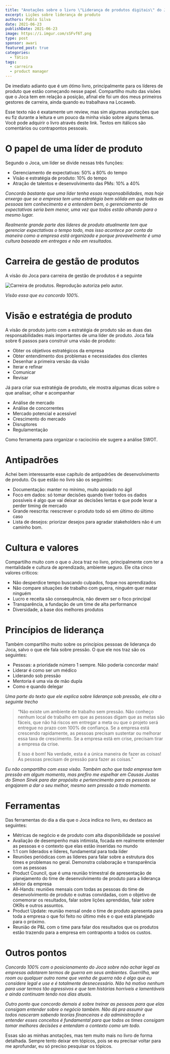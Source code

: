 ```yaml
---
title: "Anotações sobre o livro \"Liderança de produtos digitais\" do Joaquim Torres"
excerpt: Lições sobre liderança de produto
authors: Pablo Silva
date: 2021-06-23
publishDate: 2021-06-23
image: https://i.imgur.com/sSFvf6T.png
type: post
sponsor: awari
featured_post: true
categories:
  - Tático
tags:
  - carreira
  - product manager
---
```


De imediato adianto que é um ótimo livro, principalmente para os líderes de produto que estão começando nesse papel. Compartilho muito das visões que o Joca tem em relação a posição, afinal ele foi um dos meus primeiros gestores de carreira, ainda quando eu trabalhava na Locaweb.

Esse texto não é exatamente um review, mas sim algumas anotações que eu fiz durante a leitura e um pouco da minha visão sobre alguns temas. Você pode adquirir o livro através deste link. Textos em itálicos são comentários ou contrapontos pessoais.

# O papel de uma líder de produto

Segundo o Joca, um líder se divide nessas três funções:

* Gerenciamento de expectativas: 50% a 80% do tempo
* Visão e estratégia de produto: 10% do tempo
* Atração de talentos e desenvolvimento das PMs: 10% a 40%

*Concordo bastante que uma líder tenha essas responsabilidades, mas hoje enxergo que se a empresa tem uma estratégia bem sólida em que todas as pessoas tem conhecimento e a entendem bem, o gerenciamento de expectativas seria bem menor, uma vez que todos estão olhando para o mesmo lugar.*

*Realmente grande parte das líderes de produto atualmente tem que gerenciar expectativas o tempo todo, mas isso acontece por conta da maneira como a empresa está organizada e porque provavelmente é uma cultura baseada em entregas e não em resultados.*

# Carreira de gestão de produtos
A visão do Joca para carreira de gestão de produtos é a seguinte

![](/images/posts/anotacoes-do-livro-lideranca-de-produtos-digitais.png 'Carreira de produtos. Reprodução autoriza pelo autor.')

*Visão essa que eu concordo 100%.*

# Visão e estratégia de produto
A visão de produto junto com a estratégia de produto são as duas das responsabilidades mais importantes de uma líder de produto. Joca fala sobre 6 passos para construir uma visão de produto:

* Obter os objetivos estratégicos da empresa
* Obter entendimento dos problemas e necessidades dos clientes
* Desenhar a primeira versão da visão
* Iterar e refinar
* Comunicar
* Revisar

Já para criar sua estratégia de produto, ele mostra algumas dicas sobre o que analisar, olhar e acompanhar

* Análise de mercado
* Análise de concorrentes
* Mercado potencial e acessível
* Crescimento do mercado
* Disruptores
* Regulamentação

Como ferramenta para organizar o raciocínio ele sugere a análise SWOT.

# Antipadrões

Achei bem interessante esse capítulo de antipadrões de desenvolvimento de produto. Os que estão no livro são os seguintes:

* Documentação: manter no mínimo, muito apoiado no ágil
* Foco em dados: só tomar decisões quando tiver todos os dados possíveis é algo que vai deixar as decisões lentas e que pode levar a perder timing de mercado
* Grande reescrita: reescrever o produto todo só em último do último caso
* Lista de desejos: priorizar desejos para agradar stakeholders não é um caminho bom.

# Cultura e valores

Compartilho muito com o que o Joca traz no livro, principalmente com ter a mentalidade e cultura de aprendizado, ambiente seguro. Ele cita cinco valores críticos:

* Não desperdice tempo buscando culpados, foque nos aprendizados
* Não compare situações de trabalho com guerra, ninguém quer matar ninguém
* Lucro e receita são consequência, não devem ser o foco principal
* Transparência, a fundação de um time de alta performance
* Diversidade, a base dos melhores produtos

# Princípios de liderança

Também compartilho muito sobre os princípios pessoas de liderança do Joca, salvo o que ele fala sobre pressão. O que ele nos traz são os seguintes:

* Pessoas: a prioridade número 1 sempre. Não poderia concordar mais!
* Liderar é como ser um médico
* Liderando sob pressão
* Mentoria é uma via de mão dupla
* Como e quando delegar

*Uma parte do texto que ele explica sobre liderança sob pressão, ele cita o seguinte trecho* 

> “Não existe um ambiente de trabalho sem pressão. Não conheço nenhum local de trabalho em que as pessoas digam que as metas são fáceis, que não há riscos em entregar a meta ou que o projeto será entregue no prazo com 100% de confiança. Se a empresa está crescendo rapidamente, as pessoas precisam sustentar ou melhorar essa taxa de crescimento. Se a empresa está em crise, precisam tirar a empresa da crise.
>
>E isso é bom! Na verdade, esta é a única maneira de fazer as coisas! As pessoas precisam de pressão para fazer as coisas.”

*Eu não compartilho com essa visão. Também acho que toda empresa tem pressão em algum momento, mas prefiro me espelhar em Causas Justas do Simon Sinek para dar propósito e pertencimento para as pessoas se engajarem a dar o seu melhor, mesmo sem pressão a todo momento.*

# Ferramentas

Das ferramentas do dia a dia que o Joca indica no livro, eu destaco as seguintes:

* Métricas de negócio e de produto com alta disponibilidade se possível
* Avaliação de desempenho mais intimista, focada em realmente entender as pessoas e o contexto que elas estão inseridas no mundo
* 1:1 com liderados e líderes, fundamental para toda líder
* Reuniões periódicas com as líderes para falar sobre a estrutura dos times e problemas no geral. Demonstra colaboração e transparência com as pessoas
* Product Council, que é uma reunião trimestral de apresentação de planejamento do time de desenvolvimento de produto para a liderança sênior da empresa
* All-Hands: reuniões mensais com todas as pessoas do time de desenvolvimento de produto e outras convidadas, com o objetivo de comemorar os resultados, falar sobre lições aprendidas, falar sobre OKRs e outros assuntos.
* Product Update: reunião mensal onde o time de produto apresenta para toda a empresa o que foi feito no último mês e o que está planejado para o próximo.
* Reunião de P&L com o time para falar dos resultados que os produtos estão trazendo para a empresa em contraponto a todos os custos.


# Outros pontos

*Concordo 100% com o posicionamento do Joca sobre não achar legal as empresas adotarem termos de guerra em seus ambientes. Guerrilha, war room ou qualquer outro nome que venha de guerra não é algo que eu considere legal e use e é totalmente desnecessário. Não há motivo nenhum para usar termos tão agressivos e que tem histórias horríveis e lamentáveis e ainda continuam tendo nos dias atuais.*

*Outro ponto que concordo demais é sobre treinar as pessoas para que elas consigam entender sobre o negócio também. Não dá pra assumir que todos nasceram sabendo teorias financeiras e da administração e entender esses conceitos é fundamental para que todos os times consigam tomar melhores decisões e entendam o contexto como um todo.*


Essas são as minhas anotações, mas tem muito mais no livro de forma detalhada. Sempre tento deixar em tópicos, pois se eu precisar voltar para me aprofundar, eu só preciso pesquisar os tópicos.
